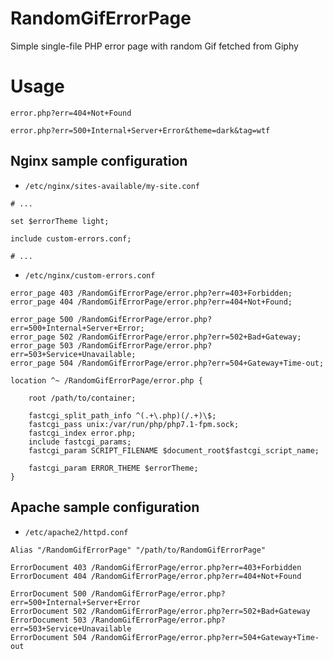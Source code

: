 # RandomGifErrorPage

Simple single-file PHP error page with random Gif fetched from Giphy


# Usage

`error.php?err=404+Not+Found`

`error.php?err=500+Internal+Server+Error&theme=dark&tag=wtf`


## Nginx sample configuration

* `/etc/nginx/sites-available/my-site.conf`
```nginx
# ...

set $errorTheme light;

include custom-errors.conf;

# ...

```

* `/etc/nginx/custom-errors.conf`
```nginx
error_page 403 /RandomGifErrorPage/error.php?err=403+Forbidden;
error_page 404 /RandomGifErrorPage/error.php?err=404+Not+Found;

error_page 500 /RandomGifErrorPage/error.php?err=500+Internal+Server+Error;
error_page 502 /RandomGifErrorPage/error.php?err=502+Bad+Gateway;
error_page 503 /RandomGifErrorPage/error.php?err=503+Service+Unavailable;
error_page 504 /RandomGifErrorPage/error.php?err=504+Gateway+Time-out;

location ^~ /RandomGifErrorPage/error.php {

    root /path/to/container;

    fastcgi_split_path_info ^(.+\.php)(/.+)\$;
    fastcgi_pass unix:/var/run/php/php7.1-fpm.sock;
    fastcgi_index error.php;
    include fastcgi_params;
    fastcgi_param SCRIPT_FILENAME $document_root$fastcgi_script_name;
    
    fastcgi_param ERROR_THEME $errorTheme;
}
```


## Apache sample configuration

* `/etc/apache2/httpd.conf`

```ApacheConf
Alias "/RandomGifErrorPage" "/path/to/RandomGifErrorPage"

ErrorDocument 403 /RandomGifErrorPage/error.php?err=403+Forbidden
ErrorDocument 404 /RandomGifErrorPage/error.php?err=404+Not+Found

ErrorDocument 500 /RandomGifErrorPage/error.php?err=500+Internal+Server+Error
ErrorDocument 502 /RandomGifErrorPage/error.php?err=502+Bad+Gateway
ErrorDocument 503 /RandomGifErrorPage/error.php?err=503+Service+Unavailable
ErrorDocument 504 /RandomGifErrorPage/error.php?err=504+Gateway+Time-out
```
